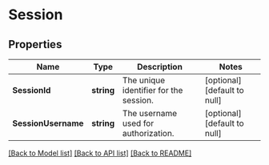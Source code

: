 # Session

## Properties
Name | Type | Description | Notes
------------ | ------------- | ------------- | -------------
**SessionId** | **string** | The unique identifier for the session. | [optional] [default to null]
**SessionUsername** | **string** | The username used for authorization. | [optional] [default to null]

[[Back to Model list]](../README.md#documentation-for-models) [[Back to API list]](../README.md#documentation-for-api-endpoints) [[Back to README]](../README.md)

